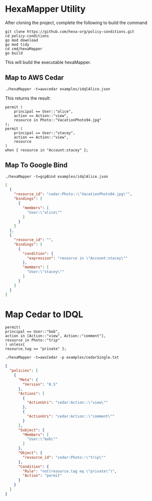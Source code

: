 # HexaMapper Utility

After cloning the project, complete the following to build the command

```shell
git clone https://github.com/hexa-org/policy-conditions.git
cd policy-conditions
go mod download
go mod tidy
cd cmd/hexaMapper
go build
```

This will build the executable hexaMapper.  


## Map to AWS Cedar

```shell
./hexaMapper -t=awscedar examples/idqlAlice.json
```

This returns the result:
```text
permit (
    principal == User::"alice",
    action == Action::"view",
    resource in Photo::"VacationPhoto94.jpg"
);
permit (
    principal == User::"stacey",
    action == Action::"view",
    resource
)
when { resource in "Account:stacey" };
```

## Map To Google Bind
```shell
./hexaMapper -t=gcpBind examples/idqlAlice.json
```

```json
[
  {
    "resource_id": "cedar:Photo::\"VacationPhoto94.jpg\"",
    "bindings": [
      {
        "members": [
          "User:\"alice\""
        ]
      }
    ]
  },
  {
    "resource_id": "",
    "bindings": [
      {
        "condition": {
          "expression": "resource in \"Account:stacey\""
        },
        "members": [
          "User:\"stacey\""
        ]
      }
    ]
  }
]
```

# Map Cedar to IDQL
```text
permit(
principal == User::"bob",
action in [Action::"view", Action::"comment"],
resource in Photo::"trip"
) unless{
resource.tag == "private" };
```

```shell
./hexaMapper -t=awsCedar -p examples/cedarSingle.txt
```

```json
{
  "policies": [
    {
      "Meta": {
        "Version": "0.5"
      },
      "Actions": [
        {
          "ActionUri": "cedar:Action::\"view\""
        },
        {
          "ActionUri": "cedar:Action::\"comment\""
        }
      ],
      "Subject": {
        "Members": [
          "User:\"bob\""
        ]
      },
      "Object": {
        "resource_id": "cedar:Photo::\"trip\""
      },
      "Condition": {
        "Rule": "not(resource.tag eq \"private\")",
        "Action": "permit"
      }
    }
  ]
}

```